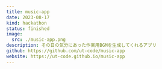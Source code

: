```yaml
---
title: music-app
date: 2023-08-17
kind: hackathon
status: finished
image:
  src: ./music-app.png
description: その日の気分にあった作業用BGMを生成してくれるアプリ
github: https://github.com/ut-code/music-app
website: https://ut-code.github.io/music-app
---
```

